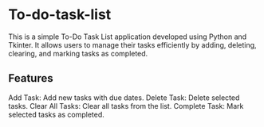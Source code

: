 # To-do-task-list
This is a simple To-Do Task List application developed using Python and Tkinter. It allows users to manage their tasks efficiently by adding, deleting, clearing, and marking tasks as completed.
## Features
Add Task: Add new tasks with due dates.
Delete Task: Delete selected tasks.
Clear All Tasks: Clear all tasks from the list.
Complete Task: Mark selected tasks as completed.
